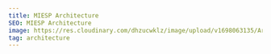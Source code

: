```yaml
---
title: MIESP Architecture
SEO: MIESP Architecture
image: https://res.cloudinary.com/dhzucwklz/image/upload/v1698063135/Architecture/_DSC0091lowres_ynvfn1.jpg
tag: architecture
---
```

